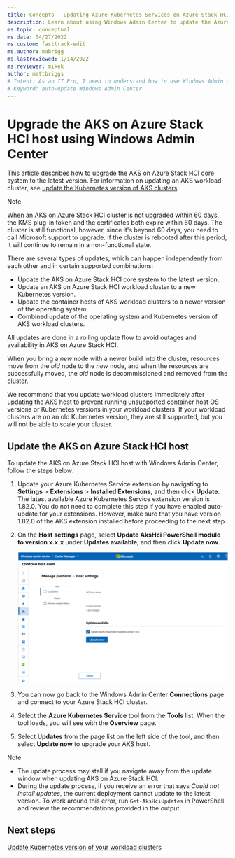 ```yaml
---
title: Concepts - Updating Azure Kubernetes Services on Azure Stack HCI host using Windows Admin Center
description: Learn about using Windows Admin Center to update the Azure Kubernetes Service on Azure Stack HCI host.
ms.topic: conceptual
ms.date: 04/27/2022
ms.custom: fasttrack-edit
ms.author: mabrigg 
ms.lastreviewed: 1/14/2022
ms.reviewer: mikek
author: mattbriggs
# Intent: As an IT Pro, I need to understand how to use Windows Admin Center to update my AKS HCI host.
# Keyword: auto-update Windows Admin Center
---
```


# Upgrade the AKS on Azure Stack HCI host using Windows Admin Center

This article describes how to upgrade the AKS on Azure Stack HCI core system to the latest version. For information on updating an AKS workload cluster, see [update the Kubernetes version of AKS clusters](./upgrade.md).

> [!Note]
> When an AKS on Azure Stack HCI cluster is not upgraded within 60 days, the KMS plug-in token and the certificates both expire within 60 days. The cluster is still functional, however, since it's beyond 60 days, you need to call Microsoft support to upgrade. If the cluster is rebooted after this period, it will continue to remain in a non-functional state.

There are several types of updates, which can happen independently from each other and in certain supported combinations:

- Update the AKS on Azure Stack HCI core system to the latest version.
- Update an AKS on Azure Stack HCI workload cluster to a new Kubernetes version.
- Update the container hosts of AKS workload clusters to a newer version of the operating system.
- Combined update of the operating system and Kubernetes version of AKS workload clusters.

All updates are done in a rolling update flow to avoid outages and availability in AKS on Azure Stack HCI. 

When you bring a _new_ node with a newer build into the cluster, resources move from the _old_ node to the _new_ node, and when the resources are successfully moved, the _old_ node is decommissioned and removed from the cluster.

We recommend that you update workload clusters immediately after updating the AKS host to prevent running unsupported container host OS versions or Kubernetes versions in your workload clusters. If your workload clusters are on an old Kubernetes version, they are still supported, but you will not be able to scale your cluster. 

## Update the AKS on Azure Stack HCI host

To update the AKS on Azure Stack HCI host with Windows Admin Center, follow the steps below: 

1. Update your Azure Kubernetes Service extension by navigating to **Settings** > **Extensions** > **Installed Extensions**, and then click **Update**. The latest available Azure Kubernetes Service extension version is 1.82.0. You do not need to complete this step if you have enabled auto-update for your extensions. However, make sure that you have version 1.82.0 of the AKS extension installed before proceeding to the next step.

2. On the **Host settings** page, select **Update AksHci PowerShell module to version x.x.x** under **Updates available**, and then click **Update now**.
   
   [ ![Displays the available AksHci PowerShell updates.](./media/wac-upgrade/available-module-version.png) ](./media/wac-upgrade/available-module-version.png#lightbox)
   
4. You can now go back to the Windows Admin Center **Connections** page and connect to your Azure Stack HCI cluster.
5. Select the **Azure Kubernetes Service** tool from the **Tools** list. When the tool loads, you will see with the **Overview** page.
6. Select **Updates** from the page list on the left side of the tool, and then select **Update now** to upgrade your AKS host.

> [!NOTE]
> - The update process may stall if you navigate away from the update window when updating AKS on Azure Stack HCI.
> - During the update process, if you receive an error that says _Could not install updates_, the current deployment cannot update to the latest version. To work around this error, run `Get-AksHciUpdates` in PowerShell and review the recommendations provided in the output.

## Next steps
[Update Kubernetes version of your workload clusters](./upgrade-kubernetes.md)
